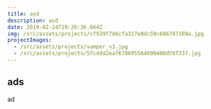 ```yaml
---
title: asd
description: asd
date: 2019-02-24T19:26:36.664Z
img: /src/assets/projects/cf929f786cfa317e0dc59c606797389a.jpg
projectImages:
  - /src/assets/projects/vamper_v3.jpg
  - /src/assets/projects/5fcddd2eaf670605564699408d59f337.jpg
---
```

## ads

ad
